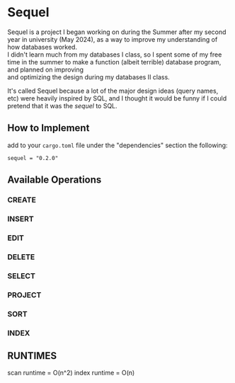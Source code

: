 # Sequel

Sequel is a project I began working on during the Summer after my second year in university (May 2024), as a way to improve my understanding of how databases worked. <br>
I didn't learn much from my databases I class, so I spent some of my free time in the summer to make a function (albeit terrible) database program, and planned on improving <br>
and optimizing the design during my databases II class.

It's called Sequel because a lot of the major design ideas (query names, etc) were heavily inspired by SQL, and I thought it would be funny if I could pretend that it was the *sequel* to SQL. 

## How to Implement 
add to your `cargo.toml` file under the "dependencies" section the following:
```
sequel = "0.2.0"
```

## Available Operations

### CREATE

### INSERT

### EDIT

### DELETE

### SELECT

### PROJECT

### SORT

### INDEX

## RUNTIMES
scan runtime = O(n^2)
index runtime = O(n)